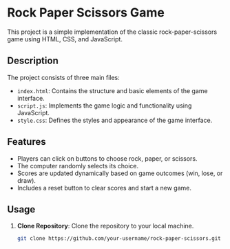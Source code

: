 # Rock Paper Scissors Game

This project is a simple implementation of the classic rock-paper-scissors game using HTML, CSS, and JavaScript.

## Description

The project consists of three main files:

- `index.html`: Contains the structure and basic elements of the game interface.
- `script.js`: Implements the game logic and functionality using JavaScript.
- `style.css`: Defines the styles and appearance of the game interface.

## Features

- Players can click on buttons to choose rock, paper, or scissors.
- The computer randomly selects its choice.
- Scores are updated dynamically based on game outcomes (win, lose, or draw).
- Includes a reset button to clear scores and start a new game.

## Usage

1. **Clone Repository**: Clone the repository to your local machine.
   ```bash
   git clone https://github.com/your-username/rock-paper-scissors.git
